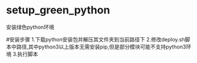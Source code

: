 # setup_green_python
安装绿色python环境

#安装步骤
1.下载python安装包并解压其文件夹到当前路径下
2.修改deploy.sh脚本中路径,其中python3以上版本无需安装pip,但是部分模块可能不支持python3环境
3.执行脚本
